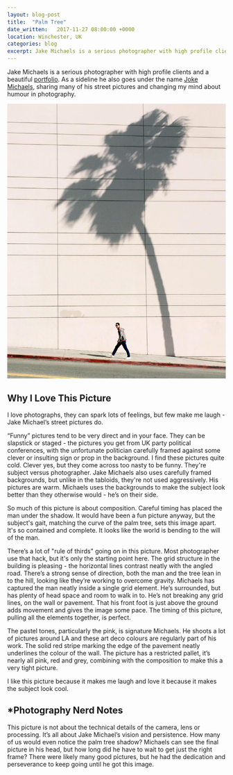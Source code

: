```yaml
---
layout: blog-post
title:  "Palm Tree"
date_written:   2017-11-27 08:00:00 +0000
location: Winchester, UK
categories: blog
excerpt: Jake Michaels is a serious photographer with high profile clients and a beautiful portfolio. As a sideline he also goes under the name Joke Michaels, sharing many of his street pictures and changing my mind about humour in photography.
---
```

Jake Michaels is a serious photographer with high profile clients and a beautiful [portfolio](https://jakemichaels.com). As a sideline he also goes under the name [Joke Michaels](https://www.instagram.com/jokemichaels/), sharing many of his street pictures and changing my mind about humour in photography.

![Photographer: Jake Micahels.](/images/blog/why-i-love-this-picture/michaels-palm-tree.jpg "Photographer: Jake Micahels.")

## Why I Love This Picture
I love photographs, they can spark lots of feelings, but few make me laugh - Jake Michael’s street pictures do.

“Funny” pictures tend to be very direct and in your face. They can be slapstick or staged - the pictures you get from UK party political conferences, with the unfortunate politician carefully framed against some clever or insulting sign or prop in the background. I find these pictures quite cold. Clever yes, but they come across too nasty to be funny. They're subject versus photographer. Jake Michaels also uses carefully framed backgrounds, but unlike in the tabloids, they're not used aggressively. His pictures are warm. Michaels uses the backgrounds to make the subject look better than they otherwise would - he’s on their side.

So much of this picture is about composition. Careful timing has placed the man under the shadow. It would have been a fun picture anyway, but the subject's gait, matching the curve of the palm tree, sets this image apart. It's so contained and complete. It looks like the world is bending to the will of the man.

There’s a lot of "rule of thirds" going on in this picture. Most photographer use that hack, but it's only the starting point here. The grid structure in the building is pleasing - the horizontal lines contrast neatly with the angled road. There’s a strong sense of direction, both the man and the tree lean in to the hill, looking like they’re working to overcome gravity. Michaels has captured the man neatly inside a single grid element. He’s surrounded, but has plenty of head space and room to walk in to. He’s not breaking any grid lines, on the wall or pavement. That his front foot is just above the ground adds movement and gives the image some pace. The timing of this picture, pulling all the elements together, is perfect.

The pastel tones, particularly the pink, is signature Michaels. He shoots a lot of pictures around LA and these art deco colours are regularly part of his work. The solid red stripe marking the edge of the pavement neatly underlines the colour of the wall. The picture has a restricted pallet, it’s nearly all pink, red and grey, combining with the composition to make this a very tight picture.

I like this picture because it makes me laugh and love it because it makes the subject look cool.

## \*Photography Nerd Notes
This picture is not about the technical details of the camera, lens or processing. It’s all about Jake Michael’s vision and persistence. How many of us would even notice the palm tree shadow? Michaels can see the final picture in his head, but how long did he have to wait to get just the right frame? There were likely many good pictures, but he had the dedication and perseverance to keep going until he got this image.
